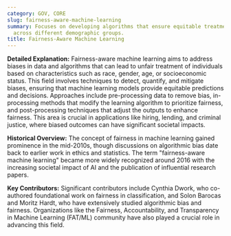 ```yaml
---
category: GOV, CORE
slug: fairness-aware-machine-learning
summary: Focuses on developing algorithms that ensure equitable treatment and outcomes
  across different demographic groups.
title: Fairness-Aware Machine Learning
---
```


**Detailed Explanation:** Fairness-aware machine learning aims to address biases in data and algorithms that can lead to unfair treatment of individuals based on characteristics such as race, gender, age, or socioeconomic status. This field involves techniques to detect, quantify, and mitigate biases, ensuring that machine learning models provide equitable predictions and decisions. Approaches include pre-processing data to remove bias, in-processing methods that modify the learning algorithm to prioritize fairness, and post-processing techniques that adjust the outputs to enhance fairness. This area is crucial in applications like hiring, lending, and criminal justice, where biased outcomes can have significant societal impacts.

**Historical Overview:** The concept of fairness in machine learning gained prominence in the mid-2010s, though discussions on algorithmic bias date back to earlier work in ethics and statistics. The term "fairness-aware machine learning" became more widely recognized around 2016 with the increasing societal impact of AI and the publication of influential research papers.

**Key Contributors:** Significant contributors include Cynthia Dwork, who co-authored foundational work on fairness in classification, and Solon Barocas and Moritz Hardt, who have extensively studied algorithmic bias and fairness. Organizations like the Fairness, Accountability, and Transparency in Machine Learning (FAT/ML) community have also played a crucial role in advancing this field.